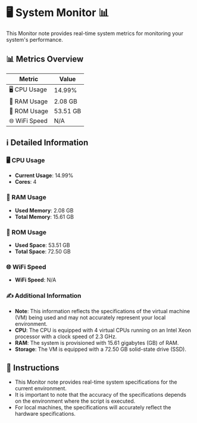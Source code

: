 
# 🖥️ System Monitor 📊

This Monitor note provides real-time system metrics for monitoring your system's performance.

## 📊 Metrics Overview

| Metric                    | Value             |
| ------------------------- | ----------------- |
| 🖥️ CPU Usage              | 14.99%       |
| 💾 RAM Usage              | 2.08 GB       |
| 💽 ROM Usage              | 53.51 GB       |
| 🌐 WiFi Speed             | N/A      |

## ℹ️ Detailed Information

### 🖥️ CPU Usage

- **Current Usage**: 14.99%
- **Cores**: 4

### 💾 RAM Usage

- **Used Memory**: 2.08 GB
- **Total Memory**: 15.61 GB

### 💽 ROM Usage

- **Used Space**: 53.51 GB
- **Total Space**: 72.50 GB

### 🌐 WiFi Speed

- **WiFi Speed**: N/A


### ✍️ Additional Information

- **Note**: This information reflects the specifications of the virtual machine (VM) being used and may not accurately represent your local environment.
- **CPU**: The CPU is equipped with  4 virtual CPUs running on an Intel Xeon processor with a clock speed of 2.3 GHz.
- **RAM**: The system is provisioned with 15.61 gigabytes (GB) of RAM.
- **Storage**: The VM is equipped with a 72.50 GB solid-state drive (SSD).

## 📝 Instructions

- This Monitor note provides real-time system specifications for the current environment.
- It is important to note that the accuracy of the specifications depends on the environment where the script is executed.
- For local machines, the specifications will accurately reflect the hardware specifications.
